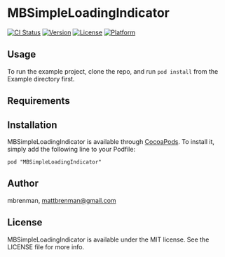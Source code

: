 # MBSimpleLoadingIndicator

[![CI Status](http://img.shields.io/travis/mbrenman/MBSimpleLoadingIndicator.svg?style=flat)](https://travis-ci.org/mbrenman/MBSimpleLoadingIndicator)
[![Version](https://img.shields.io/cocoapods/v/MBSimpleLoadingIndicator.svg?style=flat)](http://cocoadocs.org/docsets/MBSimpleLoadingIndicator)
[![License](https://img.shields.io/cocoapods/l/MBSimpleLoadingIndicator.svg?style=flat)](http://cocoadocs.org/docsets/MBSimpleLoadingIndicator)
[![Platform](https://img.shields.io/cocoapods/p/MBSimpleLoadingIndicator.svg?style=flat)](http://cocoadocs.org/docsets/MBSimpleLoadingIndicator)

## Usage

To run the example project, clone the repo, and run `pod install` from the Example directory first.

## Requirements

## Installation

MBSimpleLoadingIndicator is available through [CocoaPods](http://cocoapods.org). To install
it, simply add the following line to your Podfile:

    pod "MBSimpleLoadingIndicator"

## Author

mbrenman, mattbrenman@gmail.com

## License

MBSimpleLoadingIndicator is available under the MIT license. See the LICENSE file for more info.


